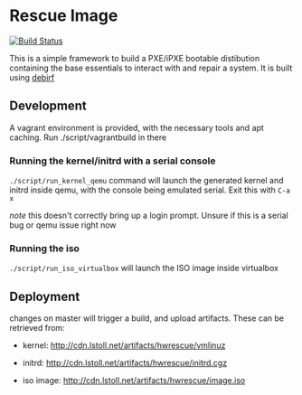 # Rescue Image

[![Build Status](https://magnum.travis-ci.com/lstoll/hwrescue.svg?token=UhypCbZxcoMpXfTko3wu)](https://magnum.travis-ci.com/lstoll/hwrescue)

This is a simple framework to build a PXE/iPXE bootable distibution containing the base essentials to interact with and repair a system. It is built using [debirf](http://cmrg.fifthhorseman.net/wiki/debirf)

## Development

A vagrant environment is provided, with the necessary tools and apt caching. Run ./script/vagrantbuild in there

### Running the kernel/initrd with a serial console

`./script/run_kernel_qemu` command will launch the generated kernel and initrd inside qemu, with the console being emulated serial. Exit this with `C-a x`

*note* this doesn't correctly bring up a login prompt. Unsure if this is a serial bug or qemu issue right now

### Running the iso

`./script/run_iso_virtualbox` will launch the ISO image inside virtualbox

## Deployment

changes on master will trigger a build, and upload artifacts. These can be retrieved from:

* kernel: http://cdn.lstoll.net/artifacts/hwrescue/vmlinuz
* initrd: http://cdn.lstoll.net/artifacts/hwrescue/initrd.cgz

* iso image: http://cdn.lstoll.net/artifacts/hwrescue/image.iso

